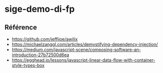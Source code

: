 # sige-demo-di-fp

## Référence
- https://github.com/jeffijoe/awilix
- https://michaelzanggl.com/articles/demystifying-dependency-injection/
- https://medium.com/javascript-scene/composing-software-an-introduction-27b72500d6ea
- https://egghead.io/lessons/javascript-linear-data-flow-with-container-style-types-box
